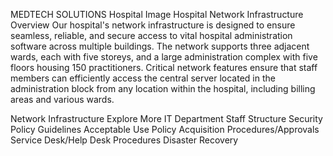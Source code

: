MEDTECH SOLUTIONS
Hospital Image
Hospital Network Infrastructure Overview
Our hospital's network infrastructure is designed to ensure seamless, reliable, and secure access to vital hospital administration software across multiple buildings. The network supports three adjacent wards, each with five storeys, and a large administration complex with five floors housing 150 practitioners. Critical network features ensure that staff members can efficiently access the central server located in the administration block from any location within the hospital, including billing areas and various wards.

Network Infrastructure
Explore More
IT Department Staff Structure
Security Policy Guidelines
Acceptable Use Policy
Acquisition Procedures/Approvals
Service Desk/Help Desk Procedures
Disaster Recovery
